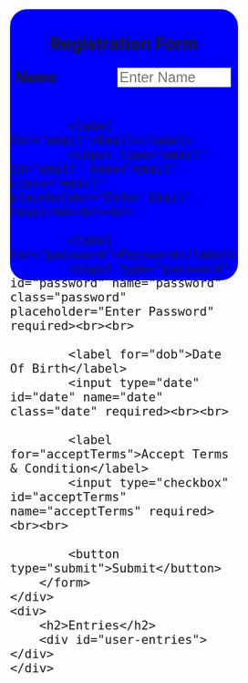 <!DOCTYPE html>
<html lang="en">
<head>
    <meta charset="UTF-8">
    <meta http-equiv="X-UA-Compatible" content="IE=edge">
    <meta name="viewport" content="width=device-width, initial-scale=1.0">
    <title>Registration Form</title>
    <style>
        body{
            width: 100vw;
            height: 100vh;
            display: flex;
            justify-content: center;
            align-items: center;
            /* overflow: hidden; */
        }
        .container{
            width: 400px;
            height: 475px;
            background-color: blue;
            border-radius: 30px;
            font-size: 25px;
        }
        h2{
            text-align: center;
            font-size: 30px;
        }
        label{
            margin-left: 10px;
            font-weight:bold;
        }
        button{
            width: 100px;
            height: 60px;
            background-color: greenyellow;
            color: black;
            font-size: 25px;
            border-radius: 30px;
            margin-left: 10px;
        }
        .name{
            margin-left: 100px;
            width:200px;
            font-size: 25px;
        }
        .email{
            margin-left: 100px;
            width:200px;
            font-size: 25px;
        }
        .password{
            margin-left: 65px;
            width:200px;
            font-size: 25px;
        }
        .date{
            margin-left: 25px;
            width:200px;
            font-size: 25px;
        }
    </style>
</head>
<body>
    <div class="container">
        <h2>Registration Form</h2>
        <form id="user-form">
            <label for="name">Name</label>
            <input type="text" id="name" name="name" class="name" placeholder="Enter Name" required><br><br>

            <label for="email">Email</label>
            <input type="email" id="email" name="email" class="email" placeholder="Enter Email" required><br><br>

            <label for="password">Password</label>
            <input type="password" id="password" name="password" class="password" placeholder="Enter Password" required><br><br>

            <label for="dob">Date Of Birth</label>
            <input type="date" id="date" name="date" class="date" required><br><br>

            <label for="acceptTerms">Accept Terms & Condition</label>
            <input type="checkbox" id="acceptTerms" name="acceptTerms" required><br><br>

            <button type="submit">Submit</button>
        </form>
    </div>
    <div>
        <h2>Entries</h2>
        <div id="user-entries"></div>
    </div>
</body>
<script>
    let userForm = document.getElementById("user-form");

    const retrieveEntries = () => {
        let entries = localStorage.getItem("user-entries");
        if(entries){
            entries = JSON.parse(entry);
        }
        else{
            entries = [];
        }
        return entries;
    }
    let userEntries = retrieveEntries();

    const displayEntries = () => {
        const entries = retrieveEntries();

        const tableEntries = entries.map((entry) => {
            const namecell = '<td class="border px-4 py-2">${entry.name}</td>';
            const emailcell = '<td class="border px-4 py-2">${entry.email}</td>';
            const passwordcell = '<td class="border px-4 py-2">${entry.password}</td>';
            const dobcell = '<td class="border px-4 py-2">${entry.dob}</td>';
            const accepttermscell = '<td class="border px-4 py-2">${entry.acceptedTermsAndconditions}</td>';

            const row = '<tr>${namecell} ${emailcell} ${passwordcell} ${dobcell} ${accepttermscell}</tr>';
            return row;
        }).join("\n");

        const table = '<table class="table-auto w-full"><tr><th class="px-4 py-2">Name</th><th class="px-4 py-2">Email</th> <th class="px-4 py-2">Password</th> <th class="px-4 py-2">Dob</th> <th class="px-4 py-2">Accepted Terms?</th></tr>${tableEntries}</table>';

        let details = document.getElementById("user-entries");
        details.innerHTML = table;
    }
    const saveUserForm = (event) => {
        event.preventDefault();
        const name = document.getElementById("name").value;
        const email = document.getElementById("email").value;
        const password = document.getElementById("password").value;
        const dob = document.getElementById("dob").value;

        const acceptedTermsAndconditions = document.getElementById("acceptTerms").checked;

        const entry = {
            name,email,password,dob,acceptedTermsAndconditions
        };

        userEntries.push(entry);

        localStorage.setItem("user-entries",JSON.stringify(userEntries));
        displayEntries();
    }
    userform.addEventListener("submit",saveUserForm);
    displayEntries();
</script>
</html>
